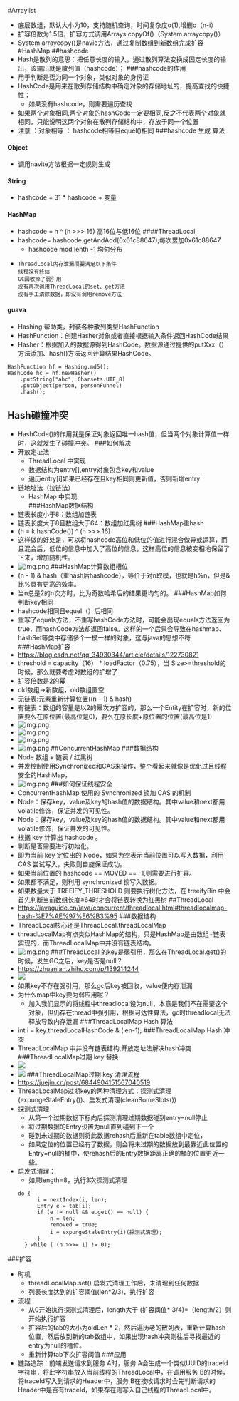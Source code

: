 #Arraylist
* 底层数组，默认大小为10，支持随机查询，时间复杂度o(1),增删o（n-i）
* 扩容倍数为1.5倍，扩容方式调用Arrays.copyOf()（System.arraycopy()）
* System.arraycopy()是navie方法，通过复制数组到新数组完成扩容
#HashMap
##hashcode
* Hash是散列的意思：把任意长度的输入，通过散列算法变换成固定长度的输出，该输出就是散列值（hashcode）；
###hashcode的作用
* 用于判断是否为同一个对象，类似对象的身份证
* HashCode是用来在散列存储结构中确定对象的存储地址的，提高查找的快捷性；
    * 如果没有hashcode，则需要遍历查找
* 如果两个对象相同,两个对象的hashCode一定要相同,反之不代表两个对象就相同，只能说明这两个对象在散列存储结构中，存放于同一个位置
* 注意 ：对象相等 ： hashcode相等且equel()相同
###hashcode 生成 算法
#### Object
* 调用navite方法根据一定规则生成
#### String
*  hashcode = 31 * hashcode + 变量
#### HashMap
* hashcode =  h ^ (h >>> 16) 高16位与低16位
####ThreadLocal
* hashcode= hashcode.getAndAdd(0x61c88647);每次累加0x61c88647
    * hashcode mod lenth -1 均匀分布
* 
    ````
    ThreadLocal内存泄漏须要满足以下条件
    线程没有终结
    GC回收掉了弱引用
    没有再次调用ThreadLocal的set、get方法
    没有手工清除数据，即没有调用remove方法
    ````    
#### guava
* Hashing:帮助类，封装各种散列类型HashFunction
* HashFunction：创建Hasher对象或者直接根据输入条件返回HashCode结果
* Hasher：根据加入的数据源得到HashCode。数据源通过提供的putXxx（）方法添加、hash()方法返回计算结果HashCode。
````
HashFunction hf = Hashing.md5();
HashCode hc = hf.newHasher()
    .putString("abc", Charsets.UTF_8)
    .putObject(person, personFunnel)
    .hash();
````
## Hash碰撞冲突
* HashCode()的作用就是保证对象返回唯一hash值，但当两个对象计算值一样时，这就发生了碰撞冲突。
###如何解决
* 开放定址法
    * ThreadLocal 中实现
    * 数据结构为entry[],entry对象包含key和value
    * 遍历entry[i]如果已经存在且key相同则更新值，否则新增entry
* 链地址法（拉链法）
    * HashMap 中实现    
###HashMap数据结构
* 链表长度小于8：数组加链表
* 链表长度大于8且数组大于64：数组加红黑树
###HashMap重hash
* (h = k.hashCode()) ^ (h >>> 16)
* 这样做的好处是，可以将hashcode高位和低位的值进行混合做异或运算，而且混合后，低位的信息中加入了高位的信息，这样高位的信息被变相地保留了下来，增加随机性。
* ![img.png](img/hashmap重hash.jpeg) 
###HashMap计算数组槽位
* (n - 1) & hash（重hash后hashcode），等价于对n取模，也就是h%n，但是&比%具有更高的效率。
* 当n总是2的n次方时，比为奇数哈希后的结果更均匀的。
###HashMap如何判断key相同
* hashcode相同且equel（）后相同
* 重写了equals方法，不重写hashCode方法时，可能会出现equals方法返回为true，而hashCode方法却返回false。这样的一个后果会导致在hashmap、hashSet等类中存储多个一模一样的对象，这与java的思想不符
###HashMap扩容
* https://blog.csdn.net/qq_34930344/article/details/122730821
* threshold = capacity（16） * loadFactor（0.75），当 Size>=threshold的时候，那么就要考虑对数组的扩增了
* 扩容倍数是2的幂
* old数组->新数组，old数组置空
* 无链表:元素重新计算位置((n - 1) & hash)
* 有链表：数组的容量是以2的幂次方扩容的，那么一个Entity在扩容时，新的位置要么在原位置(最高位是0)，要么在原长度+原位置的位置(最高位是1)
* ![img.png](img/hash元素迁移.png) 
* ![img.png](img/扩容前.png) 
* ![img.png](img/扩容后.png) 
* ![img.png](img/链表转红黑树.png) 
##ConcurrentHashMap
###数据结构
* Node 数组 + 链表 / 红黑树
* 并发控制使用Synchronized和CAS来操作，整个看起来就像是优化过且线程安全的HashMap，
* ![img.png](img/concurrenthashmap.png) 
###如何保证线程安全
* ConcurrentHashMap 使用的 Synchronized 锁加 CAS 的机制
* Node：保存key，value及key的hash值的数据结构。其中value和next都用volatile修饰，保证并发的可见性。
* Node：保存key，value及key的hash值的数据结构。其中value和next都用volatile修饰，保证并发的可见性。
* 根据 key 计算出 hashcode 。
*  判断是否需要进行初始化。
*  即为当前 key 定位出的 Node，如果为空表示当前位置可以写入数据，利用 CAS 尝试写入，失败则自旋保证成功。
*  如果当前位置的 hashcode == MOVED == -1,则需要进行扩容。
*  如果都不满足，则利用 synchronized 锁写入数据。
*  如果数量大于 TREEIFY_THRESHOLD 则要执行树化方法，在 treeifyBin 中会首先判断当前数组长度≥64时才会将链表转换为红黑树
##ThreadLocal
* https://javaguide.cn/java/concurrent/threadlocal.html#threadlocalmap-hash-%E7%AE%97%E6%B3%95
###数据结构
* ThreadLocal核心还是ThreadLocal.threadLocalMap
* threadLocalMap有点类似HashMap的结构，只是HashMap是由数组+链表实现的，而ThreadLocalMap中并没有链表结构。
* ![img.png](img/threadlocal.png) 
###ThreadLocal 的key是弱引用，那么在ThreadLocal.get()的时候，发生GC之后，key是否是null？
* https://zhuanlan.zhihu.com/p/139214244
* ![](img/弱引用.PNG)
* 如果key不存在强引用，那么gc后key被回收，value便内存泄漏
* 为什么map中key要为弱应用呢？
    * 加入我们显示的将线程中threadlocal设为null，本意是我们不在需要这个对象，但仍存在thread中强引用，根据可达性算法，gc时threadlocal无法释放导致内存泄漏
###ThreadLocalMap Hash 算法
* int i = key.threadLocalHashCode & (len-1);
###ThreadLocalMap Hash 冲突
* ThreadLocalMap 中并没有链表结构,开放定址法解决hash冲突
###ThreadLocalMap过期 key 替换
* ![](img/threadlocal过期key替换.PNG)
* ![](img/过期key.PNG)
###ThreadLocalMap过期 key 清理流程
* https://juejin.cn/post/6844904151567040519
* ThreadLocalMap过期key的两种清理方式：探测式清理(expungeStaleEntry())、启发式清理(cleanSomeSlots())
* 探测式清理
    * 从第一个过期数据下标向后探测清理过期数据碰到entry=null停止
    * 将过期数据的Entry设置为null直到碰到下一个
    * 碰到未过期的数据则将此数据rehash后重新在table数组中定位，
    * 如果定位的位置已经有了数据，则会将未过期的数据放到最靠近此位置的Entry=null的桶中，使rehash后的Entry数据距离正确的桶的位置更近一些。
* 启发式清理：
    * 如果length=8，执行3次探测式清理
    ````
   do {
          i = nextIndex(i, len);
          Entry e = tab[i];
          if (e != null && e.get() == null) {
              n = len;
              removed = true;
              i = expungeStaleEntry(i)(探测式清理);
          }
      } while ( (n >>>= 1) != 0);

    ````
###扩容
* 时机
    * threadLocalMap.set() 启发式清理工作后，未清理到任何数据
    * 列表长度达到的扩容阈值(len*2/3)，执行扩容
* 流程    
    * 从0开始执行探测式清理后，length大于 (扩容阈值* 3/4)=（length/2）则开始执行扩容   
    * 扩容后的tab的大小为oldLen * 2，然后遍历老的散列表，重新计算hash位置，然后放到新的tab数组中，如果出现hash冲突则往后寻找最近的entry为null的槽位。
    * 重新计算tab下次扩容阈值
###应用
* 链路追踪：前端发送请求到服务 A时，服务 A会生成一个类似UUID的traceId字符串，将此字符串放入当前线程的ThreadLocal中，在调用服务 B的时候，将traceId写入到请求的Header中，服务 B在接收请求时会先判断请求的Header中是否有traceId，如果存在则写入自己线程的ThreadLocal中。

